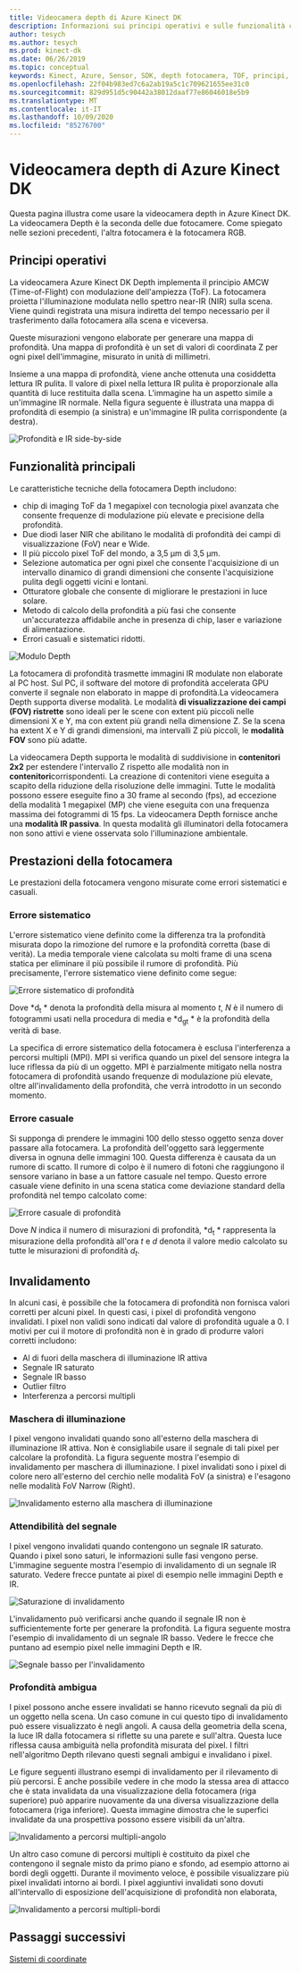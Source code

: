 ```yaml
---
title: Videocamera depth di Azure Kinect DK
description: Informazioni sui principi operativi e sulle funzionalità chiave della fotocamera depth in Azure Kinect DK.
author: tesych
ms.author: tesych
ms.prod: kinect-dk
ms.date: 06/26/2019
ms.topic: conceptual
keywords: Kinect, Azure, Sensor, SDK, depth fotocamera, TOF, principi, prestazioni, invalidamento
ms.openlocfilehash: 22f04b983ed7c6a2ab19a5c1c709621655ee31c0
ms.sourcegitcommit: 829d951d5c90442a38012daaf77e86046018e5b9
ms.translationtype: MT
ms.contentlocale: it-IT
ms.lasthandoff: 10/09/2020
ms.locfileid: "85276700"
---
```

# <a name="azure-kinect-dk-depth-camera"></a>Videocamera depth di Azure Kinect DK

Questa pagina illustra come usare la videocamera depth in Azure Kinect DK. La videocamera Depth è la seconda delle due fotocamere. Come spiegato nelle sezioni precedenti, l'altra fotocamera è la fotocamera RGB.  

## <a name="operating-principles"></a>Principi operativi

La videocamera Azure Kinect DK Depth implementa il principio AMCW (Time-of-Flight) con modulazione dell'ampiezza (ToF). La fotocamera proietta l'illuminazione modulata nello spettro near-IR (NIR) sulla scena. Viene quindi registrata una misura indiretta del tempo necessario per il trasferimento dalla fotocamera alla scena e viceversa.

Queste misurazioni vengono elaborate per generare una mappa di profondità. Una mappa di profondità è un set di valori di coordinata Z per ogni pixel dell'immagine, misurato in unità di millimetri.

Insieme a una mappa di profondità, viene anche ottenuta una cosiddetta lettura IR pulita. Il valore di pixel nella lettura IR pulita è proporzionale alla quantità di luce restituita dalla scena. L'immagine ha un aspetto simile a un'immagine IR normale. Nella figura seguente è illustrata una mappa di profondità di esempio (a sinistra) e un'immagine IR pulita corrispondente (a destra).

![Profondità e IR side-by-side](./media/concepts/depth-camera-depth-ir.png)

## <a name="key-features"></a>Funzionalità principali

Le caratteristiche tecniche della fotocamera Depth includono:

- chip di imaging ToF da 1 megapixel con tecnologia pixel avanzata che consente frequenze di modulazione più elevate e precisione della profondità.
- Due diodi laser NIR che abilitano le modalità di profondità dei campi di visualizzazione (FoV) near e Wide.
- Il più piccolo pixel ToF del mondo, a 3,5 μm di 3,5 μm.
- Selezione automatica per ogni pixel che consente l'acquisizione di un intervallo dinamico di grandi dimensioni che consente l'acquisizione pulita degli oggetti vicini e lontani.
- Otturatore globale che consente di migliorare le prestazioni in luce solare.
- Metodo di calcolo della profondità a più fasi che consente un'accuratezza affidabile anche in presenza di chip, laser e variazione di alimentazione.
- Errori casuali e sistematici ridotti.

![Modulo Depth](./media/concepts/depth-camera-depth-module.jpg)

La fotocamera di profondità trasmette immagini IR modulate non elaborate al PC host. Sul PC, il software del motore di profondità accelerata GPU converte il segnale non elaborato in mappe di profondità.La videocamera Depth supporta diverse modalità. Le modalità **di visualizzazione dei campi (FOV) ristrette** sono ideali per le scene con extent più piccoli nelle dimensioni X e Y, ma con extent più grandi nella dimensione Z. Se la scena ha extent X e Y di grandi dimensioni, ma intervalli Z più piccoli, le **modalità FOV** sono più adatte.

La videocamera Depth supporta le modalità di suddivisione in **contenitori 2x2** per estendere l'intervallo Z rispetto alle modalità non in **contenitori**corrispondenti. La creazione di contenitori viene eseguita a scapito della riduzione della risoluzione delle immagini. Tutte le modalità possono essere eseguite fino a 30 frame al secondo (fps), ad eccezione della modalità 1 megapixel (MP) che viene eseguita con una frequenza massima dei fotogrammi di 15 fps. La videocamera Depth fornisce anche una **modalità IR passiva**. In questa modalità gli illuminatori della fotocamera non sono attivi e viene osservata solo l'illuminazione ambientale.

## <a name="camera-performance"></a>Prestazioni della fotocamera

Le prestazioni della fotocamera vengono misurate come errori sistematici e casuali.

### <a name="systematic-error"></a>Errore sistematico

L'errore sistematico viene definito come la differenza tra la profondità misurata dopo la rimozione del rumore e la profondità corretta (base di verità). La media temporale viene calcolata su molti frame di una scena statica per eliminare il più possibile il rumore di profondità. Più precisamente, l'errore sistematico viene definito come segue:

![Errore sistematico di profondità](./media/concepts/depth-camera-systematic-error.png)

Dove *d<sub>t</sub> * denota la profondità della misura al momento *t*, *N* è il numero di fotogrammi usati nella procedura di media e *d<sub>gt</sub> * è la profondità della verità di base.

La specifica di errore sistematico della fotocamera è esclusa l'interferenza a percorsi multipli (MPI). MPI si verifica quando un pixel del sensore integra la luce riflessa da più di un oggetto. MPI è parzialmente mitigato nella nostra fotocamera di profondità usando frequenze di modulazione più elevate, oltre all'invalidamento della profondità, che verrà introdotto in un secondo momento.

### <a name="random-error"></a>Errore casuale

Si supponga di prendere le immagini 100 dello stesso oggetto senza dover passare alla fotocamera. La profondità dell'oggetto sarà leggermente diversa in ognuna delle immagini 100. Questa differenza è causata da un rumore di scatto. Il rumore di colpo è il numero di fotoni che raggiungono il sensore variano in base a un fattore casuale nel tempo. Questo errore casuale viene definito in una scena statica come deviazione standard della profondità nel tempo calcolato come:

![Errore casuale di profondità](./media/concepts/depth-camera-random-error.png)

Dove *N* indica il numero di misurazioni di profondità, *d<sub>t</sub> * rappresenta la misurazione della profondità all'ora *t* e *d* denota il valore medio calcolato su tutte le misurazioni di profondità *d<sub>t</sub>*.

## <a name="invalidation"></a>Invalidamento

In alcuni casi, è possibile che la fotocamera di profondità non fornisca valori corretti per alcuni pixel. In questi casi, i pixel di profondità vengono invalidati. I pixel non validi sono indicati dal valore di profondità uguale a 0. I motivi per cui il motore di profondità non è in grado di produrre valori corretti includono:

- Al di fuori della maschera di illuminazione IR attiva
- Segnale IR saturato
- Segnale IR basso
- Outlier filtro
- Interferenza a percorsi multipli

### <a name="illumination-mask"></a>Maschera di illuminazione

I pixel vengono invalidati quando sono all'esterno della maschera di illuminazione IR attiva. Non è consigliabile usare il segnale di tali pixel per calcolare la profondità. La figura seguente mostra l'esempio di invalidamento per maschera di illuminazione. I pixel invalidati sono i pixel di colore nero all'esterno del cerchio nelle modalità FoV (a sinistra) e l'esagono nelle modalità FoV Narrow (Right).

![Invalidamento esterno alla maschera di illuminazione](./media/concepts/depth-camera-invalidation-illumination-mask.png)

### <a name="signal-strength"></a>Attendibilità del segnale

I pixel vengono invalidati quando contengono un segnale IR saturato. Quando i pixel sono saturi, le informazioni sulle fasi vengono perse. L'immagine seguente mostra l'esempio di invalidamento di un segnale IR saturato. Vedere frecce puntate ai pixel di esempio nelle immagini Depth e IR.

![Saturazione di invalidamento](./media/concepts/depth-camera-invalidation-saturation.png)

L'invalidamento può verificarsi anche quando il segnale IR non è sufficientemente forte per generare la profondità. La figura seguente mostra l'esempio di invalidamento di un segnale IR basso. Vedere le frecce che puntano ad esempio pixel nelle immagini Depth e IR.

![Segnale basso per l'invalidamento](./media/concepts/depth-camera-invalidation-low-signal.png)

### <a name="ambiguous-depth"></a>Profondità ambigua

I pixel possono anche essere invalidati se hanno ricevuto segnali da più di un oggetto nella scena. Un caso comune in cui questo tipo di invalidamento può essere visualizzato è negli angoli.  A causa della geometria della scena, la luce IR dalla fotocamera si riflette su una parete e sull'altra. Questa luce riflessa causa ambiguità nella profondità misurata del pixel. I filtri nell'algoritmo Depth rilevano questi segnali ambigui e invalidano i pixel.

Le figure seguenti illustrano esempi di invalidamento per il rilevamento di più percorsi. È anche possibile vedere in che modo la stessa area di attacco che è stata invalidata da una visualizzazione della fotocamera (riga superiore) può apparire nuovamente da una diversa visualizzazione della fotocamera (riga inferiore). Questa immagine dimostra che le superfici invalidate da una prospettiva possono essere visibili da un'altra.

![Invalidamento a percorsi multipli-angolo](./media/concepts/depth-camera-invalidation-multipath.png)

Un altro caso comune di percorsi multipli è costituito da pixel che contengono il segnale misto da primo piano e sfondo, ad esempio attorno ai bordi degli oggetti. Durante il movimento veloce, è possibile visualizzare più pixel invalidati intorno ai bordi. I pixel aggiuntivi invalidati sono dovuti all'intervallo di esposizione dell'acquisizione di profondità non elaborata,

![Invalidamento a percorsi multipli-bordi](./media/concepts/depth-camera-invalidation-edge.png)

## <a name="next-steps"></a>Passaggi successivi

[Sistemi di coordinate](coordinate-systems.md)
